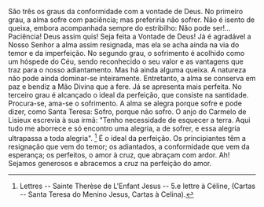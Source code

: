 São três os graus da conformidade com a vontade de Deus. No primeiro grau, a alma sofre com paciência; mas preferiria não sofrer. Não é isento de queixa, embora acompanhada sempre do estribilho: Não pode ser!\... Paciência! Deus assim quis! Seja feita a Vontade de Deus! Já é agradável a Nosso Senhor a alma assim resignada, mas ela se acha ainda na via do temor e da imperfeição. No segundo grau, o sofrimento é acolhido como um hóspede do Céu, sendo reconhecido o seu valor e as vantagens que traz para o nosso adiantamento. Mas há ainda alguma queixa. A natureza não pode ainda dominar-se inteiramente. Entretanto, a alma se conserva em paz e bendiz a Mão Divina que a fere. Já se apresenta mais perfeita. No terceiro grau é alcançado o ideal da perfeição, que consiste na santidade. Procura-se, ama-se o sofrimento. A alma se alegra porque sofre e pode dizer, como Santa Teresa: Sofro, porque não sofro. O anjo do Carmelo de Lisieux escrevia à sua irmã: "Tenho necessidade de esquecer a terra. Aqui tudo me aborrece e só encontro uma alegria, a de sofrer, e essa alegria ultrapassa a toda alegria". [^1] É o ideal da perfeição. Os principiantes têm a resignação que vem do temor; os adiantados, a conformidade que vem da esperança; os perfeitos, o amor à cruz, que abraçam com ardor. Ah! Sejamos generosos e abracemos a cruz na perfeição do amor.

[^1]: Lettres -- Sainte Therèse de L'Enfant Jesus -- 5.e lettre à Céline, (Cartas -- Santa Teresa do Menino Jesus, Cartas à Celina).